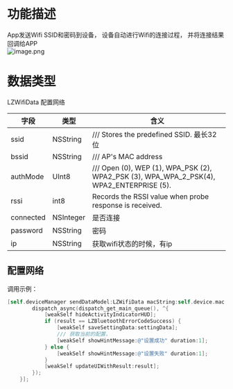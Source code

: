 <a name="739DD"></a>
# 功能描述
App发送Wifi SSID和密码到设备， 设备自动进行Wifi的连接过程， 并将连接结果回调给APP<br />![image.png](https://cdn.nlark.com/yuque/0/2021/png/265997/1616762378242-3feb035e-edbf-4254-a312-a7f02468ff03.png#crop=0&crop=0&crop=1&crop=1&height=545&id=RYxbC&margin=%5Bobject%20Object%5D&name=image.png&originHeight=545&originWidth=895&originalType=binary&ratio=1&rotation=0&showTitle=false&size=70878&status=done&style=none&title=&width=895)
<a name="plVHU"></a>
# 
<a name="Vllul"></a>
# 数据类型
LZWifiData 配置网络

| 字段 | 类型 | 含义 |
| --- | --- | --- |
| ssid | NSString | /// Stores the predefined SSID. 最长32位 |
| bssid | NSString | /// AP's MAC address |
| authMode | UInt8 | /// Open (0), WEP (1), WPA_PSK (2), WPA2_PSK (3), WPA_WPA_2_PSK(4), WPA2_ENTERPRISE (5). |
| rssi | int8 | Records the RSSI value when probe response is received. |
| connected | NSInteger | 是否连接 |
| password | NSString | 密码 |
| ip | NSString | 获取wifi状态的时候，有ip |


<a name="NCJAa"></a>
## 配置网络

调用示例：
```objectivec
[self.deviceManager sendDataModel:LZWifiData macString:self.device.mac completion:^(LZBluetoothErrorCode result, id resp) {
        dispatch_async(dispatch_get_main_queue(), ^{
            [weakSelf hideActivityIndicatorHUD];
            if (result == LZBluetoothErrorCodeSuccess) {
                [weakSelf saveSettingData:settingData];
                /// 获取当前的配置，
                [weakSelf showHintMessage:@"设置成功" duration:1];
            } else {
                [weakSelf showHintMessage:@"设置失败" duration:1];
            }
            [weakSelf updateUIWithResult:result];
        });
    }];
```


